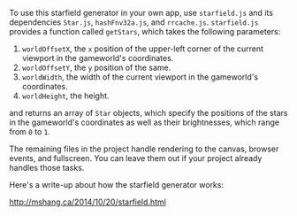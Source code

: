 To use this starfield generator in your own app, use `starfield.js` and its dependencies `Star.js`, `hashFnv32a.js`, and `rrcache.js`. `starfield.js` provides a function called `getStars`, which takes the following parameters:

1) `worldOffsetX`, the `x` position of the upper-left corner of the current viewport in the gameworld's coordinates.
2) `worldOffsetY`, the `y` position of the same.
3) `worldWidth`, the width of the current viewport in the gameworld's coordinates.
4) `worldHeight`, the height.

and returns an array of `Star` objects, which specify the positions of the stars in the gameworld's coordinates as well as their brightnesses, which range from `0` to `1`.

The remaining files in the project handle rendering to the canvas, browser events, and fullscreen. You can leave them out if your project already handles those tasks.

Here's a write-up about how the starfield generator works:

http://mshang.ca/2014/10/20/starfield.html
